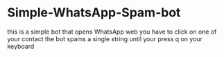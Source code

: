 # Simple-WhatsApp-Spam-bot
this is a simple bot that opens WhatsApp web 
you have to click on one of your contact
the bot spams a single string until your press q on your keyboard
